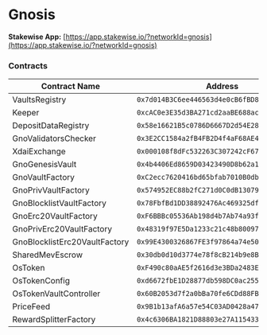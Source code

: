 # Gnosis

**Stakewise App:** [https://app.stakewise.io/?networkId=gnosis](https://app.stakewise.io/?networkId=gnosis)

### Contracts

<table><thead><tr><th width="292">Contract Name</th><th>Address</th></tr></thead><tbody><tr><td>VaultsRegistry</td><td><code>0x7d014B3C6ee446563d4e0cB6fBD8C3D0419867cB</code></td></tr><tr><td>Keeper</td><td><code>0xcAC0e3E35d3BA271cd2aaBE688ac9DB1898C26aa</code></td></tr><tr><td>DepositDataRegistry</td><td><code>0x58e16621B5c0786D6667D2d54E28A20940269E16</code></td></tr><tr><td>GnoValidatorsChecker</td><td><code>0x3E2CC1584a2fB4FB2D4f4aF68AE47B57BE76dC65</code></td></tr><tr><td>XdaiExchange</td><td><code>0x000108f8dFc532263C307242cF6773312b28f855</code></td></tr><tr><td>GnoGenesisVault</td><td><code>0x4b4406Ed8659D03423490D8b62a1639206dA0A7a</code></td></tr><tr><td>GnoVaultFactory</td><td><code>0xC2ecc7620416bd65bfab7010B0db955a0e49579a</code></td></tr><tr><td>GnoPrivVaultFactory</td><td><code>0x574952EC88b2fC271d0C0dB130794c86Ea42139A</code></td></tr><tr><td>GnoBlocklistVaultFactory</td><td><code>0x78FbfBd1DD38892476Ac469325df36604A27F5B7</code></td></tr><tr><td>GnoErc20VaultFactory</td><td><code>0xF6BBBc05536Ab198d4b7Ab74a93f8e2d4cAd5354</code></td></tr><tr><td>GnoPrivErc20VaultFactory</td><td><code>0x48319f97E5Da1233c21c48b80097c0FB7a20Ff86</code></td></tr><tr><td>GnoBlocklistErc20VaultFactory</td><td><code>0x99E4300326867FE3f97864a74e500d19654c19e9</code></td></tr><tr><td>SharedMevEscrow</td><td><code>0x30db0d10d3774e78f8cB214b9e8B72D4B402488a</code></td></tr><tr><td>OsToken</td><td><code>0xF490c80aAE5f2616d3e3BDa2483E30C4CB21d1A0</code></td></tr><tr><td>OsTokenConfig</td><td><code>0xd6672fbE1D28877db598DC0ac2559A15745FC3ec</code></td></tr><tr><td>OsTokenVaultController</td><td><code>0x60B2053d7f2a0bBa70fe6CDd88FB47b579B9179a</code></td></tr><tr><td>PriceFeed</td><td><code>0x9B1b13afA6a57e54C03AD0428a4766C39707D272</code></td></tr><tr><td>RewardSplitterFactory</td><td><code>0x4c6306BA1821D88803e27A115433520F2d6276Fb</code></td></tr></tbody></table>
